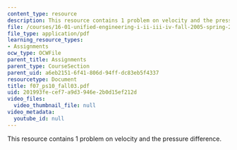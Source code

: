 ```yaml
---
content_type: resource
description: This resource contains 1 problem on velocity and the pressure difference.
file: /courses/16-01-unified-engineering-i-ii-iii-iv-fall-2005-spring-2006/201993fecef7a9d3946e2b0d15ef212d_f07_ps10_fall03.pdf
file_type: application/pdf
learning_resource_types:
- Assignments
ocw_type: OCWFile
parent_title: Assignments
parent_type: CourseSection
parent_uid: a6eb2151-6f41-806d-94ff-dc83eb5f4337
resourcetype: Document
title: f07_ps10_fall03.pdf
uid: 201993fe-cef7-a9d3-946e-2b0d15ef212d
video_files:
  video_thumbnail_file: null
video_metadata:
  youtube_id: null
---
```

This resource contains 1 problem on velocity and the pressure difference.